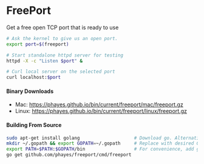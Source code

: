 FreePort
========

Get a free open TCP port that is ready to use

```bash
# Ask the kernel to give us an open port.
export port=$(freeport)

# Start standalone httpd server for testing
httpd -X -c "Listen $port" &

# Curl local server on the selected port
curl localhost:$port
```

#### Binary Downloads
 - Mac:   https://phayes.github.io/bin/current/freeport/mac/freeport.gz
 - Linux: https://phayes.github.io/bin/current/freeport/linux/freeport.gz

#### Building From Source
```bash
sudo apt-get install golang                    # Download go. Alternativly build from source: https://golang.org/doc/install/source
mkdir ~/.gopath && export GOPATH=~/.gopath     # Replace with desired GOPATH
export PATH=$PATH:$GOPATH/bin                  # For convenience, add go's bin dir to your PATH
go get github.com/phayes/freeport/cmd/freeport
```
